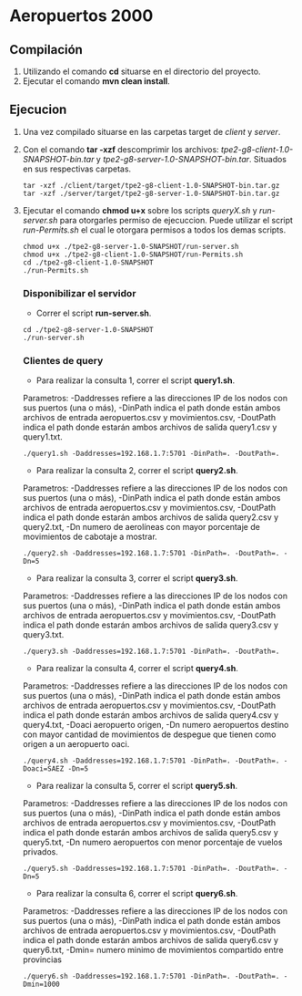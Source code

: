 # Aeropuertos 2000

## Compilación
1. Utilizando el comando **cd** situarse en el directorio del proyecto.
2. Ejecutar el comando **mvn clean install**.

## Ejecucion
1. Una vez compilado situarse en las carpetas target de *client* y *server*.
2. Con el comando **tar -xzf** descomprimir los archivos: *tpe2-g8-client-1.0-SNAPSHOT-bin.tar* y *tpe2-g8-server-1.0-SNAPSHOT-bin.tar*.
Situados en sus respectivas carpetas.
     ```
    tar -xzf ./client/target/tpe2-g8-client-1.0-SNAPSHOT-bin.tar.gz
    tar -xzf ./server/target/tpe2-g8-server-1.0-SNAPSHOT-bin.tar.gz
    ```
3. Ejecutar el comando **chmod u+x** sobre los scripts *queryX.sh* y *run-server.sh* para otorgarles permiso de ejecuccion.
Puede utilizar el script *run-Permits.sh* el cual le otorgara permisos a todos los demas scripts.
    
    ```
    chmod u+x ./tpe2-g8-server-1.0-SNAPSHOT/run-server.sh 
    chmod u+x ./tpe2-g8-client-1.0-SNAPSHOT/run-Permits.sh
    cd ./tpe2-g8-client-1.0-SNAPSHOT
    ./run-Permits.sh
    ```
    
    ### Disponibilizar el servidor
    - Correr el script **run-server.sh**.
    ```
    cd ./tpe2-g8-server-1.0-SNAPSHOT
    ./run-server.sh
    ``` 
    ### Clientes de query
    - Para realizar la consulta 1, correr el script **query1.sh**.
    
    Parametros: -Daddresses refiere a las direcciones IP de los nodos con sus puertos (una o más), -DinPath indica el path donde están ambos archivos de entrada aeropuertos.csv y movimientos.csv, -DoutPath indica el path donde estarán ambos archivos de salida query1.csv y query1.txt.
    ```
    ./query1.sh -Daddresses=192.168.1.7:5701 -DinPath=. -DoutPath=.
    ```
    - Para realizar la consulta 2, correr el script **query2.sh**.
    
    Parametros: -Daddresses refiere a las direcciones IP de los nodos con sus puertos (una o más), -DinPath indica el path donde están ambos archivos de entrada aeropuertos.csv y movimientos.csv, -DoutPath indica el path donde estarán ambos archivos de salida query2.csv y query2.txt, -Dn numero de aerolíneas con mayor porcentaje de movimientos de cabotaje a mostrar.
    ```
    ./query2.sh -Daddresses=192.168.1.7:5701 -DinPath=. -DoutPath=. -Dn=5
    ``` 
    - Para realizar la consulta 3, correr el script **query3.sh**.
    
    Parametros: -Daddresses refiere a las direcciones IP de los nodos con sus puertos (una o más), -DinPath indica el path donde están ambos archivos de entrada aeropuertos.csv y movimientos.csv, -DoutPath indica el path donde estarán ambos archivos de salida query3.csv y query3.txt.
    ```
    ./query3.sh -Daddresses=192.168.1.7:5701 -DinPath=. -DoutPath=.
    ```
    - Para realizar la consulta 4, correr el script **query4.sh**.
    
    Parametros: -Daddresses refiere a las direcciones IP de los nodos con sus puertos (una o más), -DinPath indica el path donde están ambos archivos de entrada aeropuertos.csv y movimientos.csv, -DoutPath indica el path donde estarán ambos archivos de salida query4.csv y query4.txt, -Doaci aeropuerto origen, -Dn numero aeropuertos destino con mayor cantidad de movimientos de despegue que tienen como origen a un aeropuerto oaci.
    ```
    ./query4.sh -Daddresses=192.168.1.7:5701 -DinPath=. -DoutPath=. -Doaci=SAEZ -Dn=5
    ```
    - Para realizar la consulta 5, correr el script **query5.sh**.
    
    Parametros: -Daddresses refiere a las direcciones IP de los nodos con sus puertos (una o más), -DinPath indica el path donde están ambos archivos de entrada aeropuertos.csv y movimientos.csv, -DoutPath indica el path donde estarán ambos archivos de salida query5.csv y query5.txt, -Dn numero aeropuertos con menor porcentaje de vuelos privados.
    ```
    ./query5.sh -Daddresses=192.168.1.7:5701 -DinPath=. -DoutPath=. -Dn=5
    ```    
    - Para realizar la consulta 6, correr el script **query6.sh**.
    
    Parametros: -Daddresses refiere a las direcciones IP de los nodos con sus puertos (una o más), -DinPath indica el path donde están ambos archivos de entrada aeropuertos.csv y movimientos.csv, -DoutPath indica el path donde estarán ambos archivos de salida query6.csv y query6.txt, -Dmin= numero minimo de movimientos compartido entre provincias
     ```
     ./query6.sh -Daddresses=192.168.1.7:5701 -DinPath=. -DoutPath=. -Dmin=1000
     ```
    
    
    
    


